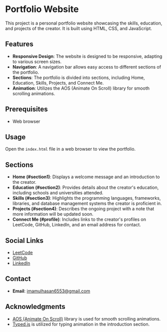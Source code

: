 # Portfolio Website

This project is a personal portfolio website showcasing the skills, education, and projects of the creator. It is built using HTML, CSS, and JavaScript.

## Features

- **Responsive Design**: The website is designed to be responsive, adapting to various screen sizes.
- **Navigation**: A navigation bar allows easy access to different sections of the portfolio.
- **Sections**: The portfolio is divided into sections, including Home, Education, Skills, Projects, and Connect Me.
- **Animation**: Utilizes the AOS (Animate On Scroll) library for smooth scrolling animations.

## Prerequisites

- Web browser

## Usage

Open the `index.html` file in a web browser to view the portfolio.

## Sections

- **Home (#section1)**: Displays a welcome message and an introduction to the creator.
- **Education (#section2)**: Provides details about the creator's education, including schools and universities attended.
- **Skills (#section3)**: Highlights the programming languages, frameworks, libraries, and database management systems the creator is proficient in.
- **Projects (#section4)**: Describes the ongoing project with a note that more information will be updated soon.
- **Connect Me (#profile)**: Includes links to the creator's profiles on LeetCode, GitHub, LinkedIn, and an email address for contact.

## Social Links

- [LeetCode](https://leetcode.com/alpha5641/)
- [GitHub](https://github.com/Imamul5641)
- [LinkedIn](https://www.linkedin.com/in/imamul-hasan-5420b1241/)

## Contact

- **Email**: imamulhasan6553@gmail.com

## Acknowledgments

- [AOS (Animate On Scroll)](https://github.com/michalsnik/aos) library is used for smooth scrolling animations.
- [Typed.js](https://github.com/mattboldt/typed.js/) is utilized for typing animation in the introduction section.
